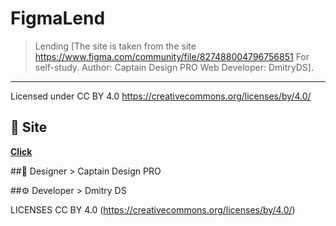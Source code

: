 # FigmaLend

> Lending [The site is taken from the site https://www.figma.com/community/file/827488004796756851 For self-study. Author: Captain Design PRO Web Developer: DmitryDS]. 

---

Licensed under CC BY 4.0 https://creativecommons.org/licenses/by/4.0/
## 🚀 Site

**[Click](https://dmitrydesign3.github.io/FigmaLend-Landing-Page/)**

##🎨 Designer > Captain Design PRO

##⚙️ Developer > Dmitry DS

LICENSES CC BY 4.0 (https://creativecommons.org/licenses/by/4.0/)


